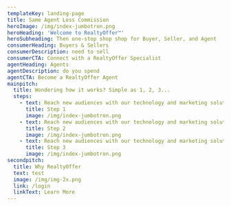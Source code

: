 ```yaml
---
templateKey: landing-page
title: Same Agent Less Commission
heroImage: /img/index-jumbotron.png
heroHeading: 'Welcome to RealtyOffer™'
heroSubheading: Then one-stop shop shop for Buyer, Seller, and Agent
consumerHeading: Buyers & Sellers
consumerDescription: need to sell
consumerCTA: Connect with a RealtyOffer Specialist
agentHeading: Agents
agentDescription: do you spend
agentCTA: Become a RealtyOffer Agent
mainpitch:
  title: Wondering how it works? Simple as 1, 2, 3...
  steps:
    - text: Reach new audiences with our technology and marketing solutions to drive
      title: Step 1
      image: /img/index-jumbotron.png
    - text: Reach new audiences with our technology and marketing solutions to drive
      title: Step 2
      image: /img/index-jumbotron.png
    - text: Reach new audiences with our technology and marketing solutions to drive
      title: Step 3
      image: /img/index-jumbotron.png
secondpitch:
  title: Why RealtyOffer
  text: test
  image: /img/img-2x.png
  link: /login
  linkText: Learn More
---
```


